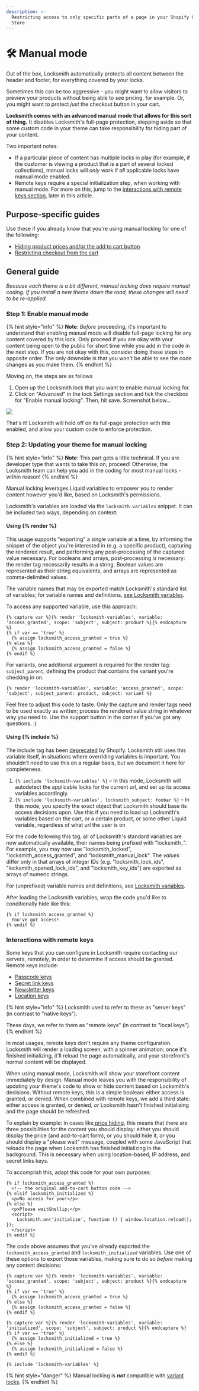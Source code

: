 ```yaml
---
description: >-
  Restricting access to only specific parts of a page in your Shopify Online
  Store
---
```


# 🛠️ Manual mode

Out of the box, Locksmith automatically protects all content between the header and footer, for everything covered by your locks.

Sometimes this can be too aggressive - you might want to allow visitors to preview your products without being able to see pricing, for example. Or, you might want to protect _just_ the checkout button in your cart.

**Locksmith comes with an advanced manual mode that allows for this sort of thing.** It disables Locksmith's full-page protection, stepping aside so that some custom code in your theme can take responsibility for hiding part of your content.

Two important notes:

* If a particular piece of content has multiple locks in play (for example, if the customer is viewing a product that is a part of several locked collections), manual locks will _only_ work if _all_ applicable locks have manual mode enabled.
* Remote keys require a special initialization step, when working with manual mode. For more on this, jump to the [interactions with remote keys section](manual-mode.md#interactions-with-server-keys), later in this article.

## Purpose-specific guides

Use these if you already know that you're using manual locking for one of the following:

* [Hiding product prices and/or the add to cart button](../hiding-prices.md)
* [Restricting checkout from the cart](restricting-checkout-from-the-cart.md)

## General guide

_Because each theme is a bit different, manual locking does require manual coding. If you install a new theme down the road, these changes will need to be re-applied._

### Step 1: Enable manual mode

{% hint style="info" %}
**Note**: _Before_ proceeding, it's important to understand that enabling manual mode will disable full-page locking for any content covered by this lock. Only proceed if you are okay with your content being open to the public for short time while you add in the code in the next step. If you are not okay with this, consider doing these steps in opposite order. The only downside is that you won't be able to see the code changes as you make them.
{% endhint %}

Moving on, the steps are as follows

1. Open up the Locksmith lock that you want to enable manual locking for.
2. Click on "Advanced" in the lock Settings section and tick the checkbox for "Enable manual locking". Then, hit save. Screenshot below...

![](<../../.gitbook/assets/Screenshot 2024-10-18 at 11.14.06 AM.png>)

That's it! Locksmith will hold off on its full-page protection with this enabled, and allow your custom code to enforce protection.

### Step 2: Updating your theme for manual locking

{% hint style="info" %}
**Note**: This part gets a little technical. If you are developer type that wants to take this on, proceed! Otherwise, the Locksmith team can help you add in the coding for most manual locks - within reason!
{% endhint %}

Manual locking leverages Liquid variables to empower you to render content however you'd like, based on Locksmith's permissions.

Locksmith's variables are loaded via the `locksmith-variables` snippet. It can be included two ways, depending on context:

#### Using \{% render %\}

This usage supports "exporting" a single variable at a time, by informing the snippet of the object you're interested in (e.g. a specific product), capturing the rendered result, and performing any post-processing of the captured value necessary. For booleans and arrays, post-processing _is_ necessary: the render tag necessarily results in a string. Boolean values are represented as their string equivalents, and arrays are represented as comma-delimited values.

The variable names that may be exported match Locksmith's standard list of variables; for variable names and definitions, [see Locksmith variables](../../developer-tools/locksmith-variables.md).

To access any supported variable, use this approach:

```
{% capture var %}{% render 'locksmith-variables', variable: 'access_granted', scope: 'subject', subject: product %}{% endcapture %}
{% if var == 'true' %}
  {% assign locksmith_access_granted = true %}
{% else %}
  {% assign locksmith_access_granted = false %}
{% endif %}
```

For variants, one additional argument is required for the render tag: `subject_parent`, defining the product that contains the variant you're checking in on.

```
{% render 'locksmith-variables', variable: 'access_granted', scope: 'subject', subject_parent: product, subject: variant %}
```

Feel free to adjust this code to taste. Only the capture and render tags need to be used exactly as written; process the rendered value string in whatever way you need to. Use the support button in the corner if you've got any questions. :)

#### Using \{% include %\}

The include tag has been [deprecated](https://help.shopify.com/en/themes/liquid/tags/deprecated-tags#include) by Shopify. Locksmith still uses this variable itself, in situations where overriding variables is important. You shouldn't need to use this on a regular basis, but we document it here for completeness.

1. `{% include 'locksmith-variables' %}` – In this mode, Locksmith will autodetect the applicable locks for the current url, and set up its access variables accordingly.
2. `{% include 'locksmith-variables', locksmith_subject: foobar %}` – In this mode, you specify the exact object that Locksmith should base its access decisions upon. Use this if you need to load up Locksmith's variables based on the cart, or a certain product, or some other Liquid variable, regardless of what url the user is on

For the code following this tag, all of Locksmith's standard variables are now automatically available, their names being prefixed with "locksmith\_". For example, you may now use "locksmith\_locked", "locksmith\_access\_granted", and "locksmith\_manual\_lock". The _values_ differ only in that arrays of integer IDs (e.g. "locksmith\_lock\_ids", "locksmith\_opened\_lock\_ids", and "locksmith\_key\_ids") are exported as arrays of numeric strings.

For (unprefixed) variable names and definitions, see [Locksmith variables](https://docs.uselocksmith.com/article/474-locksmith-variables).

After loading the Locksmith variables, wrap the code you'd like to conditionally hide like this:

```
{% if locksmith_access_granted %}
  You've got access!
{% endif %}
```

### Interactions with remote keys <a href="#interactions-with-server-keys" id="interactions-with-server-keys"></a>

Some keys that you can configure in Locksmith require contacting our servers, remotely, in order to determine if access should be granted. Remote keys include:

* [Passcode keys](../../keys/passcode-keys.md)
* [Secret link keys](../../keys/secret-link-keys.md)
* [Newsletter keys](../../keys/more/newsletter-keys.md)
* [Location keys](../../keys/visitor-location-keys.md)

{% hint style="info" %}
Locksmith used to refer to these as "server keys" (in contrast to "native keys").

These days, we refer to them as "remote keys" (in contrast to "local keys").
{% endhint %}

In most usages, remote keys don't require any theme configuration. Locksmith will render a loading screen, with a spinner animation; once it's finished initializing, it'll reload the page automatically, and your storefront's normal content will be displayed.

When using manual mode, Locksmith will show your storefront content immediately by design. Manual mode leaves you with the responsibility of updating your theme's code to show or hide content based on Locksmith's decisions. Without remote keys, this is a simple boolean: either access is granted, or denied. When combined with remote keys, we add a third state: either access is granted, or denied,  _or_ Locksmith hasn't finished initializing and the page should be refreshed.

To explain by example: in cases like[ price hiding](../hiding-prices.md), this means that there are three possibilities for the content you should display: either you should display the price (and add-to-cart form), or you should hide it, _or_ you should display a "please wait" message, coupled with some JavaScript that reloads the page when Locksmith has finished initializing in the background. This is necessary when using location-based, IP address, and secret links keys.&#x20;

To accomplish this, adapt this code for your own purposes:

```
{% if locksmith_access_granted %}
  <!-- the original add-to-cart button code -->
{% elsif locksmith_initialized %}
  <p>No access for you!</p>
{% else %}
  <p>Please wait&hellip;</p>
  <script>
    Locksmith.on('initialize', function () { window.location.reload(); });
  </script>
{% endif %}
```

The code above assumes that you've already exported the `locksmith_access_granted` and `locksmith_initialized` variables. Use one of these options to export those variables, making sure to do so _before_ making any content decisions:

```
{% capture var %}{% render 'locksmith-variables', variable: 'access_granted', scope: 'subject', subject: product %}{% endcapture %}
{% if var == 'true' %}
  {% assign locksmith_access_granted = true %}
{% else %}
  {% assign locksmith_access_granted = false %}
{% endif %}

{% capture var %}{% render 'locksmith-variables', variable: 'initialized', scope: 'subject', subject: product %}{% endcapture %}
{% if var == 'true' %}
  {% assign locksmith_initialized = true %}
{% else %}
  {% assign locksmith_initialized = false %}
{% endif %}
```

```
{% include 'locksmith-variables' %}
```

{% hint style="danger" %}
Manual locking is _**not**_ compatible with [variant locks](locking-variants/).
{% endhint %}
